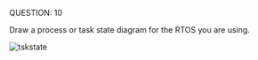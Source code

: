



QUESTION: 10

Draw a process or task state diagram for the RTOS you are using.

![tskstate](https://user-images.githubusercontent.com/94945524/150633400-8cd51a37-7906-42a8-97c1-8df1fad5e4d5.gif)